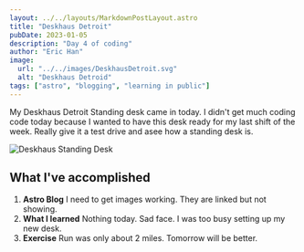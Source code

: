 ```yaml
---
layout: ../../layouts/MarkdownPostLayout.astro
title: "Deskhaus Detroit"
pubDate: 2023-01-05
description: "Day 4 of coding"
author: "Eric Han"
image:
  url: "../../images/DeskhausDetroit.svg"
  alt: "Deskhaus Detroid"
tags: ["astro", "blogging", "learning in public"]
---
```


My Deskhaus Detroit Standing desk came in today. I didn't get much coding code today because I wanted to have this desk ready for my last shift of the week. Really give it a test drive and asee how a standing desk is.

![Deskhaus Standing Desk](../../images/DeskhausDetroit.svg)

## What I've accomplished

1. **Astro Blog** I need to get images working. They are linked but not showing.
2. **What I learned** Nothing today. Sad face. I was too busy setting up my new desk.
3. **Exercise** Run was only about 2 miles. Tomorrow will be better.
